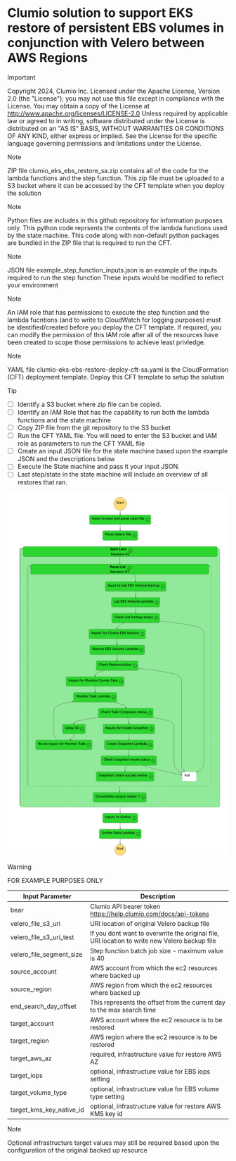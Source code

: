 # Clumio solution to support EKS restore of persistent EBS volumes in conjunction with Velero between AWS Regions

> [!IMPORTANT]
> Copyright 2024, Clumio Inc.
> Licensed under the Apache License, Version 2.0 (the "License");
> you may not use this file except in compliance with the License.
> You may obtain a copy of the License at
>    http://www.apache.org/licenses/LICENSE-2.0
> Unless required by applicable law or agreed to in writing, software
> distributed under the License is distributed on an "AS IS" BASIS,
> WITHOUT WARRANTIES OR CONDITIONS OF ANY KIND, either express or implied.
> See the License for the specific language governing permissions and
> limitations under the License.

> [!NOTE]
> ZIP file clumio_eks_ebs_restore_sa.zip contains all of the code for the lambda functions and the step function.  This zip file must be uploaded
>  to a S3 bucket where it can be accessed by the CFT template when you deploy the solution

> [!NOTE]
> Python files are includes in this github repository for information purposes only.
> This python code reprsents the contents of the lambda functions used by the state machine.
> This code along with non-default python packages are bundled in the ZIP file that is required to run the CFT.

> [!NOTE]
> JSON file example_step_function_inputs.json is an example of the inputs required to run the step function
> These inputs would be modified to reflect your environment


> [!NOTE]
> An IAM role that has permissions to execute the step function and the lambda fucntions (and to write to CloudWatch for logging purposes) must be identified/created before
> you deploy the CFT template.  If required, you can modify the permission of this IAM role after all of the resources have been created to scope those permissions
> to achieve least privledge.

> [!NOTE]
> YAML file clumio-eks-ebs-restore-deploy-cft-sa.yaml is the CloudFormation (CFT) deployment template.  Deploy this CFT template to setup the solution

> [!TIP]
> - [ ] Identify a S3 bucket where zip file can be copied.
> - [ ] Identify an IAM Role that has the capability to run both the lambda functions and the state machine
> - [ ] Copy ZIP file from the git repository to the S3 bucket
> - [ ] Run the CFT YAML file.  You will need to enter the S3 bucket and IAM role as parameters to run the CFT YAML file
> - [ ] Create an input JSON file for the state machine based upon the example JSON and the descriptions below
> - [ ] Execute the State machine and pass it your input JSON.
> - [ ] Last step/state in the state machine will include an overview of all restores that ran.

![Alt text](eks_ebs_restore.png)

> [!WARNING]
> FOR EXAMPLE PURPOSES ONLY



| Input Parameter                  | Description                                                                                                 |
| -------------------------------- | ---------------------------------------------------------------------------------------------------------   |
| bear                             | Clumio API bearer token https://help.clumio.com/docs/api-tokens                                             |
| velero_file_s3_uri               | URI location of original Velero backup file                                                                 |
| velero_file_s3_uri_test          | If you dont want to overwrite the original file, URI location to write new Velero backup file               |
| velero_file_segment_size         | Step function batch job size - maximum value is 40                                                          |
| source_account                   | AWS account from which the ec2 resources where backed up                                                    |
| source_region                    | AWS region from which the ec2 resources where backed up                                                     |
| end_search_day_offset            | This represents the offset from the current day to the max search time                                      |
| target_account                   | AWS account where the ec2 resource is to be restored                                                        |
| target_region                    | AWS region where the ec2 resource is to be restored                                                         |
| target_aws_az                    | required, infrastructure value for restore AWS AZ                                                           |
| target_iops                      | optional, infrastructure value for EBS iops setting                                                         |
| target_volume_type               | optional, infrastructure value for EBS volume type setting                                                  |                                     |
| target_kms_key_native_id         | optional, infrastructure value for restore AWS KMS key id                                                   |

> [!NOTE]
> Optional infrastructure target values may still be required based upon the configuration of the original backed up resource
